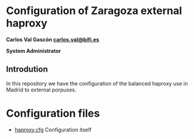 # Configuration of Zaragoza external haproxy

**Carlos Val Gascón carlos.val@bifi.es**

**System Administrator**

## Introdution
In this repository we have the configuration of the balanced haproxy use in
Madrid to external porpuses.

# Configuration files

- [haproxy.cfg](haproxy.cfg) Configuration itself

